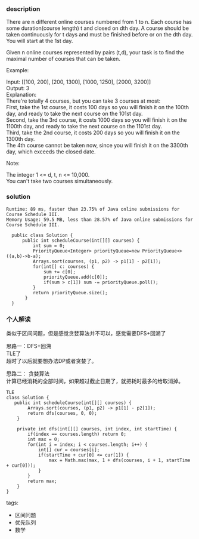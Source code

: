 ### description    
  There are n different online courses numbered from 1 to n. Each course has some duration(course length) t and closed on dth day. A course should be taken continuously for t days and must be finished before or on the dth day. You will start at the 1st day.  
    
  Given n online courses represented by pairs (t,d), your task is to find the maximal number of courses that can be taken.  
    
  Example:  
    
  Input: [[100, 200], [200, 1300], [1000, 1250], [2000, 3200]]  
  Output: 3  
  Explanation:   
  There're totally 4 courses, but you can take 3 courses at most:  
  First, take the 1st course, it costs 100 days so you will finish it on the 100th day, and ready to take the next course on the 101st day.  
  Second, take the 3rd course, it costs 1000 days so you will finish it on the 1100th day, and ready to take the next course on the 1101st day.   
  Third, take the 2nd course, it costs 200 days so you will finish it on the 1300th day.   
  The 4th course cannot be taken now, since you will finish it on the 3300th day, which exceeds the closed date.  
     
    
  Note:  
    
  The integer 1 <= d, t, n <= 10,000.  
  You can't take two courses simultaneously.  
### solution    
```    
Runtime: 89 ms, faster than 23.75% of Java online submissions for Course Schedule III.  
Memory Usage: 59.5 MB, less than 28.57% of Java online submissions for Course Schedule III.  
  
  public class Solution {  
      public int scheduleCourse(int[][] courses) {  
          int sum = 0;  
          PriorityQueue<Integer> priorityQueue=new PriorityQueue<>((a,b)->b-a);  
          Arrays.sort(courses, (p1, p2) -> p1[1] - p2[1]);  
          for(int[] c: courses) {  
              sum += c[0];  
              priorityQueue.add(c[0]);  
              if(sum > c[1]) sum -= priorityQueue.poll();  
          }  
          return priorityQueue.size();  
       }  
  }  
```    
    
### 个人解读    
  类似于区间问题，但是感觉贪婪算法并不可以，感觉需要DFS+回溯了  
    
  思路一：DFS+回溯  
  TLE了  
  超时了以后就要想办法DP或者贪婪了。  
    
  思路二： 贪婪算法  
  计算已经消耗的全部时间，如果超过截止日期了，就把耗时最多的给取消掉。  
    
    
    
  ```  
  TLE  
  class Solution {  
     public int scheduleCourse(int[][] courses) {  
          Arrays.sort(courses, (p1, p2) -> p1[1] - p2[1]);  
          return dfs(courses, 0, 0);  
      }  
    
      private int dfs(int[][] courses, int index, int startTime) {  
          if(index == courses.length) return 0;  
          int max = 0;  
          for(int i = index; i < courses.length; i++) {  
              int[] cur = courses[i];  
              if(startTime + cur[0] <= cur[1]) {  
                  max = Math.max(max, 1 + dfs(courses, i + 1, startTime + cur[0]));  
              }  
          }  
          return max;  
      }  
  }  
  ```  
    
tags:    
  -  区间问题  
  -  优先队列  
  -  数学  
